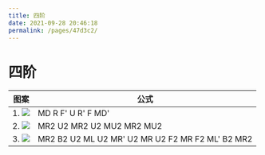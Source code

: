 ```yaml
---
title: 四阶
date: 2021-09-28 20:46:18
permalink: /pages/47d3c2/
---
```


# 四阶

图案                      | 公式
-----                     | ----
1. ![](/img/rubiks/revenge1.gif) | MD R F' U R' F MD'
2. ![](/img/rubiks/revenge2.gif) | MR2 U2 MR2 U2 MU2 MR2 MU2
3. ![](/img/rubiks/revenge3.gif) | MR2 B2 U2 ML U2 MR' U2 MR U2 F2 MR F2 ML' B2 MR2
